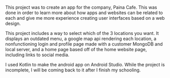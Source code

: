 This project was to create an app for the company, Paina Cafe. This was done in order to learn more about how apps and websites can be related to each and give me more experience creating user interfaces based on a web design.

This project includes a way to select which of the 3 locations you want. It displays an outdated menu, a google map api rendering each location, a nonfunctioning login and profile page made with a customer MongoDB and local server, and a home page based off of the home website page, including links to social media.

I used Kotlin to make the android app on Android Studio. While the project is incomplete, I will be coming back to it after I finish my schooling.
